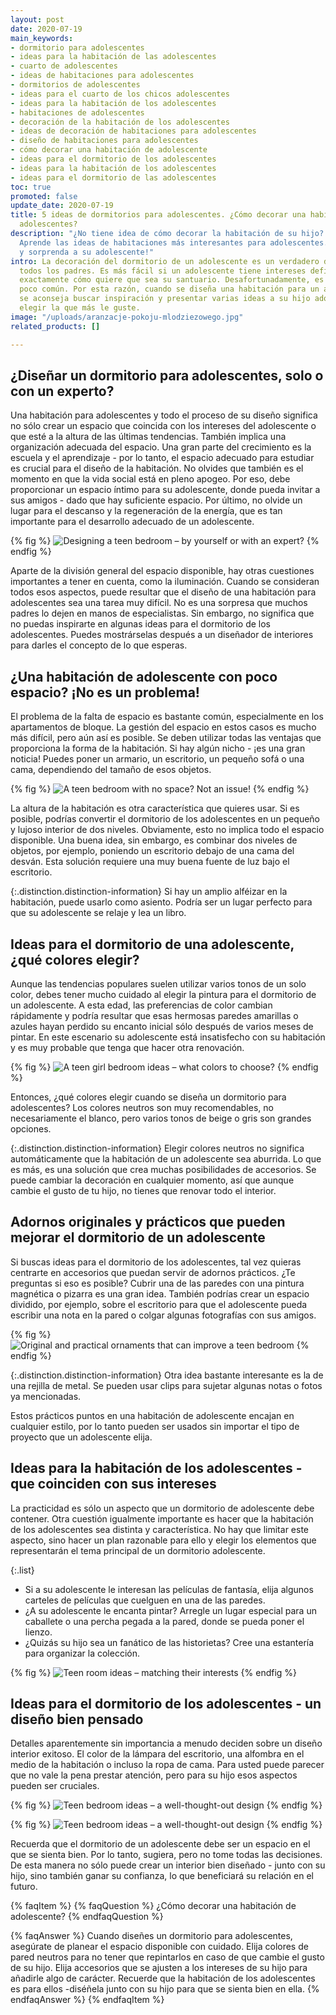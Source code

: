 ```yaml
---
layout: post
date: 2020-07-19
main_keywords:
- dormitorio para adolescentes
- ideas para la habitación de las adolescentes
- cuarto de adolescentes
- ideas de habitaciones para adolescentes
- dormitorios de adolescentes
- ideas para el cuarto de los chicos adolescentes
- ideas para la habitación de los adolescentes
- habitaciones de adolescentes
- decoración de la habitación de los adolescentes
- ideas de decoración de habitaciones para adolescentes
- diseño de habitaciones para adolescentes
- cómo decorar una habitación de adolescente
- ideas para el dormitorio de los adolescentes
- ideas para la habitación de los adolescentes
- ideas para el dormitorio de las adolescentes
toc: true
promoted: false
update_date: 2020-07-19
title: 5 ideas de dormitorios para adolescentes. ¿Cómo decorar una habitación para
  adolescentes?
description: "¿No tiene idea de cómo decorar la habitación de su hijo? \U0001F469\U0001F466
  Aprende las ideas de habitaciones más interesantes para adolescentes. ➡️ ¡Inspírese
  y sorprenda a su adolescente!"
intro: La decoración del dormitorio de un adolescente es un verdadero desafío para
  todos los padres. Es más fácil si un adolescente tiene intereses definidos y sabe
  exactamente cómo quiere que sea su santuario. Desafortunadamente, es una situación
  poco común. Por esta razón, cuando se diseña una habitación para un adolescente,
  se aconseja buscar inspiración y presentar varias ideas a su hijo adolescente, permitiéndole
  elegir la que más le guste.
image: "/uploads/aranzacje-pokoju-mlodziezowego.jpg"
related_products: []

---
```

## ¿Diseñar un dormitorio para adolescentes, solo o con un experto?

Una habitación para adolescentes y todo el proceso de su diseño significa no sólo crear un espacio que coincida con los intereses del adolescente o que esté a la altura de las últimas tendencias. También implica una organización adecuada del espacio. Una gran parte del crecimiento es la escuela y el aprendizaje - por lo tanto, el espacio adecuado para estudiar es crucial para el diseño de la habitación. No olvides que también es el momento en que la vida social está en pleno apogeo. Por eso, debe proporcionar un espacio íntimo para su adolescente, donde pueda invitar a sus amigos - dado que hay suficiente espacio. Por último, no olvide un lugar para el descanso y la regeneración de la energía, que es tan importante para el desarrollo adecuado de un adolescente.

{% fig %}
![Designing a teen bedroom – by yourself or with an expert?](/uploads/pokoj-mlodziezowy-nastolatki.jpg "Designing a teen bedroom – by yourself or with an expert?")
{% endfig %}

Aparte de la división general del espacio disponible, hay otras cuestiones importantes a tener en cuenta, como la iluminación. Cuando se consideran todos esos aspectos, puede resultar que el diseño de una habitación para adolescentes sea una tarea muy difícil. No es una sorpresa que muchos padres lo dejen en manos de especialistas. Sin embargo, no significa que no puedas inspirarte en algunas ideas para el dormitorio de los adolescentes. Puedes mostrárselas después a un diseñador de interiores para darles el concepto de lo que esperas.

## ¿Una habitación de adolescente con poco espacio? ¡No es un problema!

El problema de la falta de espacio es bastante común, especialmente en los apartamentos de bloque. La gestión del espacio en estos casos es mucho más difícil, pero aún así es posible. Se deben utilizar todas las ventajas que proporciona la forma de la habitación. Si hay algún nicho - ¡es una gran noticia! Puedes poner un armario, un escritorio, un pequeño sofá o una cama, dependiendo del tamaño de esos objetos.

{% fig %}
![A teen bedroom with no space? Not an issue!](/uploads/pokoj-dla-nastolatki.jpg "A teen bedroom with no space? Not an issue!")
{% endfig %}

La altura de la habitación es otra característica que quieres usar. Si es posible, podrías convertir el dormitorio de los adolescentes en un pequeño y lujoso interior de dos niveles. Obviamente, esto no implica todo el espacio disponible. Una buena idea, sin embargo, es combinar dos niveles de objetos, por ejemplo, poniendo un escritorio debajo de una cama del desván. Esta solución requiere una muy buena fuente de luz bajo el escritorio.

{:.distinction.distinction-information}
Si hay un amplio alféizar en la habitación, puede usarlo como asiento. Podría ser un lugar perfecto para que su adolescente se relaje y lea un libro.

## Ideas para el dormitorio de una adolescente, ¿qué colores elegir?

Aunque las tendencias populares suelen utilizar varios tonos de un solo color, debes tener mucho cuidado al elegir la pintura para el dormitorio de un adolescente. A esta edad, las preferencias de color cambian rápidamente y podría resultar que esas hermosas paredes amarillas o azules hayan perdido su encanto inicial sólo después de varios meses de pintar. En este escenario su adolescente está insatisfecho con su habitación y es muy probable que tenga que hacer otra renovación.

{% fig %}
![A teen girl bedroom ideas – what colors to choose?](/uploads/pokoj-dla-nastolatki-mlodziezowy.jpg "A teen girl bedroom ideas – what colors to choose?")
{% endfig %}

Entonces, ¿qué colores elegir cuando se diseña un dormitorio para adolescentes? Los colores neutros son muy recomendables, no necesariamente el blanco, pero varios tonos de beige o gris son grandes opciones.

{:.distinction.distinction-information}
Elegir colores neutros no significa automáticamente que la habitación de un adolescente sea aburrida. Lo que es más, es una solución que crea muchas posibilidades de accesorios. Se puede cambiar la decoración en cualquier momento, así que aunque cambie el gusto de tu hijo, no tienes que renovar todo el interior.

## Adornos originales y prácticos que pueden mejorar el dormitorio de un adolescente

Si buscas ideas para el dormitorio de los adolescentes, tal vez quieras centrarte en accesorios que puedan servir de adornos prácticos. ¿Te preguntas si eso es posible? Cubrir una de las paredes con una pintura magnética o pizarra es una gran idea. También podrías crear un espacio dividido, por ejemplo, sobre el escritorio para que el adolescente pueda escribir una nota en la pared o colgar algunas fotografías con sus amigos.

{% fig %}
![Original and practical ornaments that can improve a teen bedroom](/uploads/pokoj-nastolatka.jpg "Original and practical ornaments that can improve a teen bedroom")
{% endfig %}

{:.distinction.distinction-information}
Otra idea bastante interesante es la de una rejilla de metal. Se pueden usar clips para sujetar algunas notas o fotos ya mencionadas.

Estos prácticos puntos en una habitación de adolescente encajan en cualquier estilo, por lo tanto pueden ser usados sin importar el tipo de proyecto que un adolescente elija.

## Ideas para la habitación de los adolescentes - que coinciden con sus intereses

La practicidad es sólo un aspecto que un dormitorio de adolescente debe contener. Otra cuestión igualmente importante es hacer que la habitación de los adolescentes sea distinta y característica. No hay que limitar este aspecto, sino hacer un plan razonable para ello y elegir los elementos que representarán el tema principal de un dormitorio adolescente.

{:.list}

* Si a su adolescente le interesan las películas de fantasía, elija algunos carteles de películas que cuelguen en una de las paredes.
* ¿A su adolescente le encanta pintar? Arregle un lugar especial para un caballete o una percha pegada a la pared, donde se pueda poner el lienzo.
* ¿Quizás su hijo sea un fanático de las historietas? Cree una estantería para organizar la colección.

{% fig %}
![Teen room ideas – matching their interests](/uploads/pokoj-dla-dziecka.jpg "Teen room ideas – matching their interests")
{% endfig %}

## Ideas para el dormitorio de los adolescentes - un diseño bien pensado

Detalles aparentemente sin importancia a menudo deciden sobre un diseño interior exitoso. El color de la lámpara del escritorio, una alfombra en el medio de la habitación o incluso la ropa de cama. Para usted puede parecer que no vale la pena prestar atención, pero para su hijo esos aspectos pueden ser cruciales.

{% fig %}
![Teen bedroom ideas – a well-thought-out design](/uploads/projekt-pokoju-mlodziezowego.jpg "Teen bedroom ideas – a well-thought-out design")
{% endfig %}

{% fig %}
![Teen bedroom ideas – a well-thought-out design](/uploads/pokoj-nastolatki.jpg "Teen bedroom ideas – a well-thought-out design")
{% endfig %}

Recuerda que el dormitorio de un adolescente debe ser un espacio en el que se sienta bien. Por lo tanto, sugiera, pero no tome todas las decisiones. De esta manera no sólo puede crear un interior bien diseñado - junto con su hijo, sino también ganar su confianza, lo que beneficiará su relación en el futuro.

{% faqItem %}
{% faqQuestion %}
¿Cómo decorar una habitación de adolescente?
{% endfaqQuestion %}

{% faqAnswer %}
Cuando diseñes un dormitorio para adolescentes, asegúrate de planear el espacio disponible con cuidado. Elija colores de pared neutros para no tener que repintarlos en caso de que cambie el gusto de su hijo. Elija accesorios que se ajusten a los intereses de su hijo para añadirle algo de carácter. Recuerde que la habitación de los adolescentes es para ellos -diséñela junto con su hijo para que se sienta bien en ella.
{% endfaqAnswer %}
{% endfaqItem %}